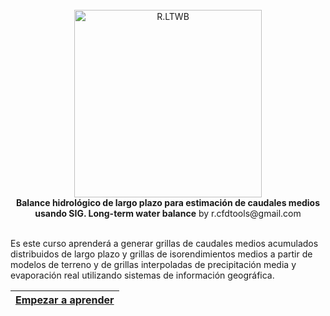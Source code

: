 <div align="center">
  <br>
  <img alt="R.LTWB" src="https://github.com/rcfdtools/R.LTWB/blob/main/.icons/R.LTWB.svg" width="300px">
  <br><b>Balance hidrológico de largo plazo para estimación de caudales medios usando SIG.
Long-term water balance</b> by r.cfdtools@gmail.com<br><br>  
</div>

Es este curso aprenderá a generar grillas de caudales medios acumulados distribuidos de largo plazo y grillas de isorendimientos medios a partir de modelos de terreno y de grillas interpoladas de precipitación media y evaporación real utilizando sistemas de información geográfica.

| [Empezar a aprender](https://github.com/rcfdtools/R.LTWB/wiki) |
|----------------------------------------------------------------|
